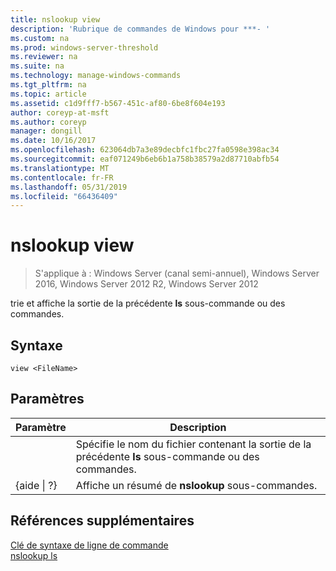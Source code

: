```yaml
---
title: nslookup view
description: 'Rubrique de commandes de Windows pour ***- '
ms.custom: na
ms.prod: windows-server-threshold
ms.reviewer: na
ms.suite: na
ms.technology: manage-windows-commands
ms.tgt_pltfrm: na
ms.topic: article
ms.assetid: c1d9fff7-b567-451c-af80-6be8f604e193
author: coreyp-at-msft
ms.author: coreyp
manager: dongill
ms.date: 10/16/2017
ms.openlocfilehash: 623064db7a3e89decbfc1fbc27fa0598e398ac34
ms.sourcegitcommit: eaf071249b6eb6b1a758b38579a2d87710abfb54
ms.translationtype: MT
ms.contentlocale: fr-FR
ms.lasthandoff: 05/31/2019
ms.locfileid: "66436409"
---
```

# <a name="nslookup-view"></a>nslookup view

>S'applique à : Windows Server (canal semi-annuel), Windows Server 2016, Windows Server 2012 R2, Windows Server 2012

trie et affiche la sortie de la précédente **ls** sous-commande ou des commandes.  
## <a name="syntax"></a>Syntaxe  
```  
view <FileName>  
```  
## <a name="parameters"></a>Paramètres  

|    Paramètre    |                                            Description                                            |
|-----------------|---------------------------------------------------------------------------------------------------|
|   <FileName>    | Spécifie le nom du fichier contenant la sortie de la précédente **ls** sous-commande ou des commandes. |
| {aide &#124; ?} |                       Affiche un résumé de **nslookup** sous-commandes.                       |

## <a name="additional-references"></a>Références supplémentaires  
[Clé de syntaxe de ligne de commande](command-line-syntax-key.md)  
[nslookup ls](nslookup-ls.md)  
